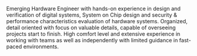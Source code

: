 Emerging Hardware Engineer with hands-on experience in design and verification of digital systems, System on Chip design and security & performance characteristics  evaluation of hardware systems. Organized, detail oriented with focus on valuable details, capable of overseeing projects start to finish. High comfort level and extensive experience in working with teams as well as independently with limited guidance in fast-paced environments.
